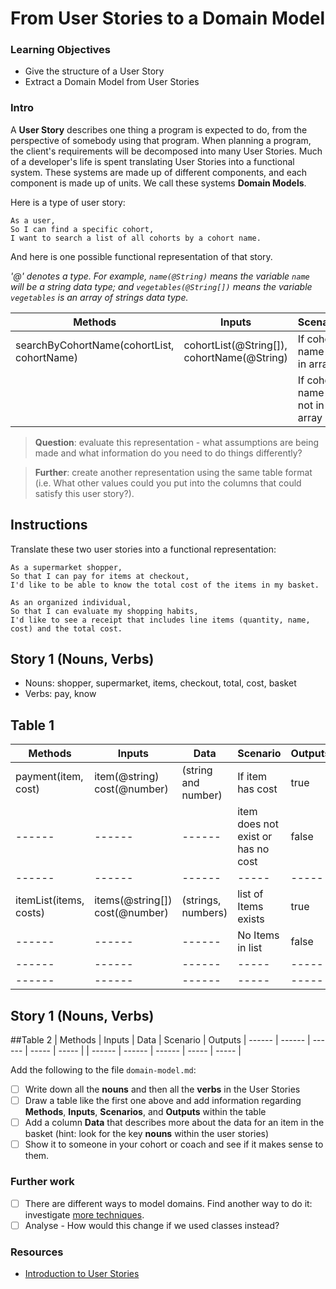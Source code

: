 # From User Stories to a Domain Model

### Learning Objectives
- Give the structure of a User Story
- Extract a Domain Model from User Stories

### Intro

A **User Story** describes one thing a program is expected to do, from the perspective of somebody using that program. When planning a program, the client's requirements will be decomposed into many User Stories. Much of a developer's life is spent translating User Stories into a functional system. These systems are made up of different components, and each component is made up of units. We call these systems **Domain Models**.

Here is a type of user story:

```
As a user,
So I can find a specific cohort,
I want to search a list of all cohorts by a cohort name.
```

And here is one possible functional representation of that story.

_'@' denotes a type. For example, `name(@String)` means the variable `name` will be a string data type; and `vegetables(@String[])` means the variable `vegetables` is an array of strings data type._

| Methods | Inputs | Scenario | Outputs
| ------ | ------ | ------ | -----
| searchByCohortName(cohortList, cohortName) | cohortList(@String[]), cohortName(@String) | If cohort name is in array | true
| | | If cohort name is not in array | false


> **Question**: evaluate this representation - what assumptions are being made and what information do you need to do things differently?

> **Further**: create another representation using the same table format (i.e. What other values could you put into the columns that could satisfy this user story?).


## Instructions
Translate these two user stories into a functional representation:

```
As a supermarket shopper,
So that I can pay for items at checkout,
I'd like to be able to know the total cost of the items in my basket.

As an organized individual,
So that I can evaluate my shopping habits,
I'd like to see a receipt that includes line items (quantity, name, cost) and the total cost.
```
## Story 1 (Nouns, Verbs)
- Nouns: shopper, supermarket, items, checkout, total, cost, basket
- Verbs: pay, know

## Table 1
| Methods | Inputs | Data | Scenario | Outputs
| ------ | ------ | ------ | ----- | ----- |
| payment(item, cost) | item(@string) cost(@number) | (string and number) | If item has cost | true |
| ------ | ------ | ------ | item does not exist or has no cost | false |
| ------ | ------ | ------ | ----- | ----- |
| itemList(items, costs) | items(@string[]) cost(@number) | (strings, numbers) | list of Items exists | true |
| ------ | ------ | ------ | No Items in list | false |
| ------ | ------ | ------ | ----- | ----- |
| ------ | ------ | ------ | ----- | ----- |

## Story 1 (Nouns, Verbs)


##Table 2
| Methods | Inputs | Data | Scenario | Outputs
| ------ | ------ | ------ | ----- | ----- |
| ------ | ------ | ------ | ----- | ----- |




Add the following to the file `domain-model.md`:
- [ ] Write down all the **nouns** and then all the **verbs** in the User Stories
- [ ] Draw a table like the first one above and add information regarding **Methods**, **Inputs**, **Scenarios**, and **Outputs** within the table
- [ ] Add a column **Data** that describes more about the data for an item in the basket (hint: look for the key **nouns** within the user stories)
- [ ] Show it to someone in your cohort or coach and see if it makes sense to them.

### Further work
 - [ ] There are different ways to model domains. Find another way to do it: investigate [more techniques](https://developer.ibm.com/articles/an-introduction-to-uml/).
 - [ ] Analyse - How would this change if we used classes instead?

### Resources
- [Introduction to User Stories](https://www.mountaingoatsoftware.com/agile/user-stories)
